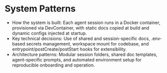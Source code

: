 # System Patterns

- How the system is built: Each agent session runs in a Docker container, provisioned via DevContainer, with static docs copied at build and dynamic configs injected at startup.
- Key technical decisions: Use of shared and session-specific docs, .env-based secrets management, workspace mount for codebase, and entrypoint/postCreate/postStart hooks for extensibility.
- Architecture patterns: Modular session folders, shared doc templates, agent-specific prompts, and automated environment setup for reproducible onboarding and operation. 
